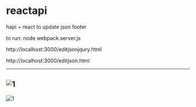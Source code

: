 # reactapi
hapi + react to update json footer

to run:
node webpack.server.js

http://localhost:3000/editjsonjqury.html

http://localhost:3000/editjson.html

----------------------
![1](https://cloud.githubusercontent.com/assets/12240822/25821669/05abd580-3404-11e7-83d4-a78a56caae53.gif)
----------------------
![1](https://cloud.githubusercontent.com/assets/12240822/25907117/8b2f130e-3574-11e7-9d55-587e5b7a66a7.gif)
